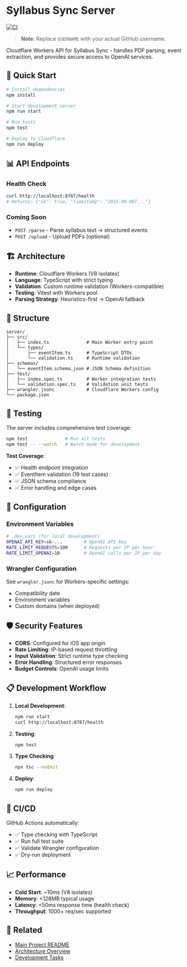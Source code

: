 # Syllabus Sync Server

[![CI](https://github.com/USERNAME/syllabus-sync/actions/workflows/ci.yml/badge.svg)](https://github.com/USERNAME/syllabus-sync/actions/workflows/ci.yml)

> **Note**: Replace `USERNAME` with your actual GitHub username.

Cloudflare Workers API for Syllabus Sync - handles PDF parsing, event extraction, and provides secure access to OpenAI services.

## 🚀 Quick Start

```bash
# Install dependencies
npm install

# Start development server
npm run start

# Run tests
npm test

# Deploy to Cloudflare
npm run deploy
```

## 📊 API Endpoints

### Health Check
```bash
curl http://localhost:8787/health
# Returns: {"ok": true, "timestamp": "2025-09-06T..."}
```

### Coming Soon
- `POST /parse` - Parse syllabus text → structured events
- `POST /upload` - Upload PDFs (optional)

## 🏗️ Architecture

- **Runtime**: Cloudflare Workers (V8 isolates)
- **Language**: TypeScript with strict typing
- **Validation**: Custom runtime validation (Workers-compatible)
- **Testing**: Vitest with Workers pool
- **Parsing Strategy**: Heuristics-first → OpenAI fallback

## 📁 Structure

```
server/
├── src/
│   ├── index.ts              # Main Worker entry point
│   └── types/
│       ├── eventItem.ts      # TypeScript DTOs
│       └── validation.ts     # Runtime validation
├── schemas/
│   └── eventItem.schema.json # JSON Schema definition
├── test/
│   ├── index.spec.ts         # Worker integration tests
│   └── validation.spec.ts    # Validation unit tests
├── wrangler.jsonc            # Cloudflare Workers config
└── package.json
```

## 🧪 Testing

The server includes comprehensive test coverage:

```bash
npm test              # Run all tests
npm test -- --watch   # Watch mode for development
```

**Test Coverage**:
- ✅ Health endpoint integration
- ✅ EventItem validation (19 test cases)
- ✅ JSON schema compliance
- ✅ Error handling and edge cases

## 🔧 Configuration

### Environment Variables
```bash
# .dev.vars (for local development)
OPENAI_API_KEY=sk-...        # OpenAI API key
RATE_LIMIT_REQUESTS=100      # Requests per IP per hour
RATE_LIMIT_OPENAI=10         # OpenAI calls per IP per day
```

### Wrangler Configuration
See `wrangler.jsonc` for Workers-specific settings:
- Compatibility date
- Environment variables
- Custom domains (when deployed)

## 🛡️ Security Features

- **CORS**: Configured for iOS app origin
- **Rate Limiting**: IP-based request throttling  
- **Input Validation**: Strict runtime type checking
- **Error Handling**: Structured error responses
- **Budget Controls**: OpenAI usage limits

## 📋 Development Workflow

1. **Local Development**:
   ```bash
   npm run start
   curl http://localhost:8787/health
   ```

2. **Testing**:
   ```bash
   npm test
   ```

3. **Type Checking**:
   ```bash
   npx tsc --noEmit
   ```

4. **Deploy**:
   ```bash
   npm run deploy
   ```

## 🚦 CI/CD

GitHub Actions automatically:
- ✅ Type checking with TypeScript
- ✅ Run full test suite  
- ✅ Validate Wrangler configuration
- ✅ Dry-run deployment

## 📈 Performance

- **Cold Start**: ~10ms (V8 isolates)
- **Memory**: <128MB typical usage
- **Latency**: <50ms response time (health check)
- **Throughput**: 1000+ req/sec supported

## 🔗 Related

- [Main Project README](../README.md)
- [Architecture Overview](../architecture.md)  
- [Development Tasks](../tasks.md)
